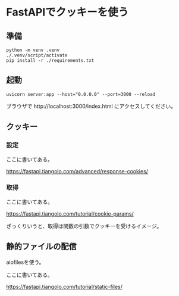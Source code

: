 
# FastAPIでクッキーを使う


## 準備

```
python -m venv .venv
./.venv/script/activate
pip install -r ./requirements.txt
```

## 起動

```
uvicorn server:app --host="0.0.0.0" --port=3000 --reload
```

ブラウザで http://localhost:3000/index.html にアクセスしてください。


## クッキー

### 設定

ここに書いてある。

https://fastapi.tiangolo.com/advanced/response-cookies/


### 取得

ここに書いてある。

https://fastapi.tiangolo.com/tutorial/cookie-params/

ざっくりいうと、取得は関数の引数でクッキーを受けるイメージ。

## 静的ファイルの配信

aiofilesを使う。

ここに書いてある。

https://fastapi.tiangolo.com/tutorial/static-files/

